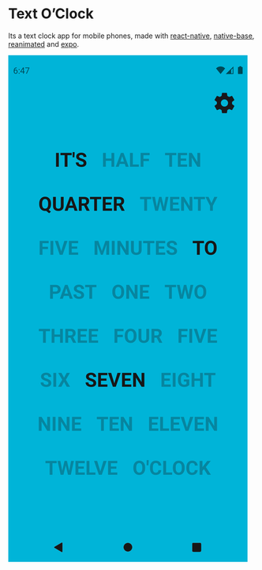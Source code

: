 # Text O’Clock

Its a text clock app for mobile phones, made with [react-native](https://reactnative.dev), [native-base](https://nativebase.io), [reanimated](https://www.reanimated2.com/) and [expo](https://expo.dev).

![Android Screenshot](/src/assets/Screenshot_1.png)
